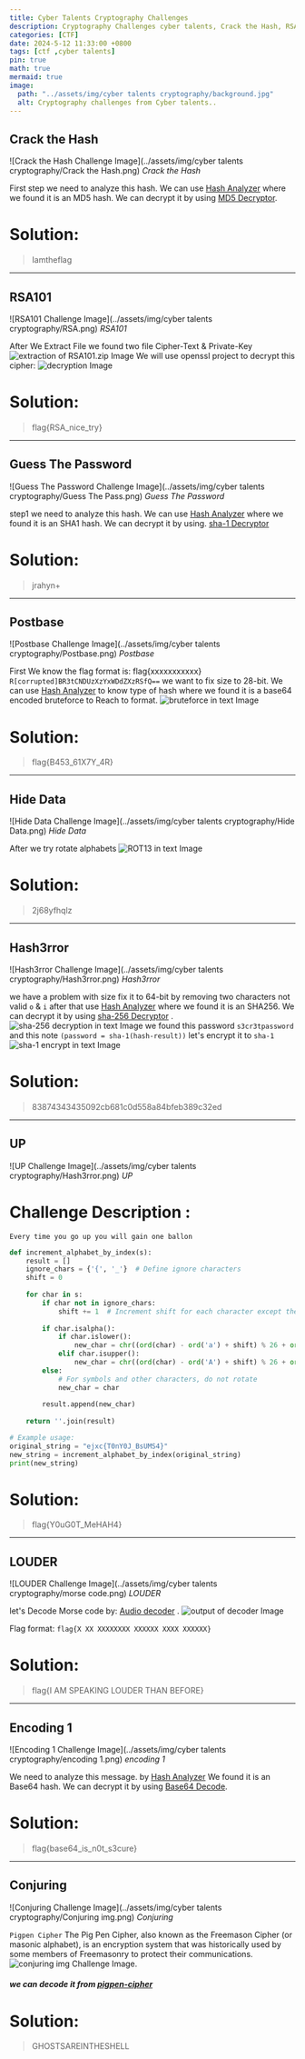 ```yaml
---
title: Cyber Talents Cryptography Challenges 
description: Cryptography Challenges cyber talents, Crack the Hash, RSA101, Guess The Password, Postbase, Hide Data, Hash3rror, UP, LOUDER, Encoding 1, Conjuring.
categories: [CTF]
date: 2024-5-12 11:33:00 +0800
tags: [ctf ,cyber talents]
pin: true
math: true
mermaid: true
image:
  path: "../assets/img/cyber talents cryptography/background.jpg"
  alt: Cryptography challenges from Cyber talents..
---
```


## Crack the Hash

![Crack the Hash Challenge Image](../assets/img/cyber talents cryptography/Crack the Hash.png)
_Crack the Hash_

First step we need to analyze this hash. We can use <a href="https://www.tunnelsup.com/hash-analyzer/" target="_blank">Hash Analyzer</a> where we found it is an MD5 hash. We can decrypt it by using <a href="https://md5decrypt.net/en/" target="_blank">MD5 Decryptor</a>.

# Solution: 
> Iamtheflag
>

---------------------------------------------------------------------------------------
## RSA101

![RSA101 Challenge Image](../assets/img/cyber talents cryptography/RSA.png)
_RSA101_

After We Extract File we found two file Cipher-Text & Private-Key <img src="../assets/img/cyber talents cryptography/sol-RSA101.png" alt="extraction of RSA101.zip Image"> We will use openssl project to decrypt this cipher: <img src="../assets/img/cyber talents cryptography/solution-RSA1.png" alt="decryption Image">

# Solution: 
> flag{RSA_nice_try}
>

---------------------------------------------------------------------------------------
## Guess The Password

![Guess The Password Challenge Image](../assets/img/cyber talents cryptography/Guess The Pass.png)
_Guess The Password_

step1 we need to analyze this hash. We can use <a href="https://www.tunnelsup.com/hash-analyzer/" target="_blank">Hash Analyzer</a> where we found it is an SHA1 hash. We can decrypt it by using. <a href="https://md5decrypt.net/en/Sha1/" target="_blank">sha-1 Decryptor</a>

# Solution:
> jrahyn+
>

---------------------------------------------------------------------------------------
## Postbase

![Postbase Challenge Image](../assets/img/cyber talents cryptography/Postbase.png)
_Postbase_

First We know the flag format is: flag{xxxxxxxxxxx} ```R[corrupted]BR3tCNDUzXzYxWDdZXzRSfQ==```
we want to fix size to 28-bit. We can use <a href="https://www.tunnelsup.com/hash-analyzer/" target="_blank">Hash Analyzer</a> to know type of hash where we found it is a base64 encoded bruteforce to Reach to format.
<img src="../assets/img/cyber talents cryptography/postbase output.png" alt="bruteforce in text Image">

# Solution:
> flag{B453_61X7Y_4R}
>

---------------------------------------------------------------------------------------
## Hide Data

![Hide Data Challenge Image](../assets/img/cyber talents cryptography/Hide Data.png)
_Hide Data_

After we try rotate alphabets 
<img src="../assets/img/cyber talents cryptography/Hide Data solution.png" alt="ROT13 in text Image">

# Solution:
> 2j68yfhqlz
>

---------------------------------------------------------------------------------------
## Hash3rror

![Hash3rror Challenge Image](../assets/img/cyber talents cryptography/Hash3rror.png)
_Hash3rror_

we have a problem with size fix it to 64-bit by removing two characters not valid ```o``` & ```i``` after that use <a href="https://www.tunnelsup.com/hash-analyzer/" target="_blank">Hash Analyzer</a> where we found it is an SHA256. We can decrypt it by using <a href="https://md5decrypt.net/en/Sha256/" target="_blank">sha-256 Decryptor</a> .
<img src="../assets/img/cyber talents cryptography/sha256-dec.png" alt="sha-256 decryption in text Image">
we found this password ```s3cr3tpassword``` and this note  ```(password = sha-1(hash-result))```
let's encrypt it to ```sha-1``` 
<img src="../assets/img/cyber talents cryptography/sha-1encrypt.png" alt="sha-1 encrypt in text Image">

# Solution: 
> 83874343435092cb681c0d558a84bfeb389c32ed
>  


---------------------------------------------------------------------------------------
## UP

![UP Challenge Image](../assets/img/cyber talents cryptography/Hash3rror.png)
_UP_

# Challenge Description :
`Every time you go up you will gain one ballon`
```python
def increment_alphabet_by_index(s):
    result = []
    ignore_chars = {'{', '_'}  # Define ignore characters
    shift = 0
    
    for char in s:
        if char not in ignore_chars:
            shift += 1  # Increment shift for each character except the ignore characters
            
        if char.isalpha():
            if char.islower():
                new_char = chr((ord(char) - ord('a') + shift) % 26 + ord('a'))
            elif char.isupper():
                new_char = chr((ord(char) - ord('A') + shift) % 26 + ord('A'))
        else:
            # For symbols and other characters, do not rotate
            new_char = char
            
        result.append(new_char)
    
    return ''.join(result)

# Example usage:
original_string = "ejxc{T0nY0J_BsUMS4}"
new_string = increment_alphabet_by_index(original_string)
print(new_string)

```
# Solution: 
>flag{Y0uG0T_MeHAH4}
>


---------------------------------------------------------------------------------------
## LOUDER

![LOUDER Challenge Image](../assets/img/cyber talents cryptography/morse code.png)
_LOUDER_

let's Decode Morse code by: <a href="https://morsecode.world/international/decoder/audio-decoder-adaptive.html" target="_blank">Audio decoder</a> .
<img src="../assets/img/cyber talents cryptography/louder output.png" alt="output of decoder Image"> 

Flag format: `flag{X XX XXXXXXXX XXXXXX XXXX XXXXXX}`
# Solution:
> flag{I AM SPEAKING LOUDER THAN BEFORE}
>


---------------------------------------------------------------------------------------
## Encoding 1

![Encoding 1 Challenge Image](../assets/img/cyber talents cryptography/encoding 1.png)
_encoding 1_

We need to analyze this message. by <a href="https://www.tunnelsup.com/hash-analyzer/" target="_blank">Hash Analyzer</a> We found it is an Base64 hash. We can decrypt it by using 
<a href="https://gchq.github.io/CyberChef/#recipe=From_Base64('A-Za-z0-9%2B/%3D',true,false)&input=Wm14aFozdGlZWE5sTmpSZmFYTmZiakIwWDNNelkzVnlaWDA9&ieol=CRLF&oeol=CR" target="_blank">Base64 Decode</a>.

# Solution:
 >flag{base64_is_n0t_s3cure}
 >

---------------------------------------------------------------------------------------
## Conjuring

![Conjuring Challenge Image](../assets/img/cyber talents cryptography/Conjuring img.png)
_Conjuring_

`Pigpen Cipher` The Pig Pen Cipher, also known as the Freemason Cipher (or masonic alphabet), is an encryption system that was historically used by some members of Freemasonry to protect their communications. <img src="../assets/img/cyber talents cryptography/conjuring.png" alt="conjuring img Challenge Image">.
<h5>we can decode it from <a href="https://www.dcode.fr/pigpen-cipher" target="_blank"> pigpen-cipher</a> </h5> 

# Solution:
> GHOSTSAREINTHESHELL
>
